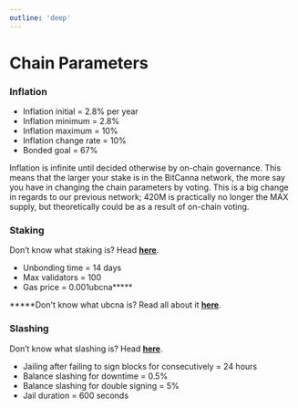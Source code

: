 ```yaml
---
outline: 'deep'
---
```

# Chain Parameters

### **Inflation**

* Inflation initial = 2.8% per year
* Inflation minimum = 2.8%
* Inflation maximum = 10%
* Inflation change rate = 10%
* Bonded goal = 67%

Inflation is infinite until decided otherwise by on-chain governance. This means that the larger your stake is in the BitCanna network, the more say you have in changing the chain parameters by voting. This is a big change in regards to our previous network; 420M is practically no longer the MAX supply, but theoretically could be as a result of on-chain voting.

### **Staking**

Don’t know what staking is? Head [**here**](/pages/concepts-terms/staking.md).

* Unbonding time = 14 days
* Max validators = 100
* Gas price = 0.001ubcna**\***

**\***Don't know what ubcna is? Read all about it [**here**](/pages/faq/ubcna-bcna.md).

### **Slashing**

Don’t know what slashing is? Head [**here**](/pages/concepts-terms/slashing.md).

* Jailing after failing to sign blocks for consecutively = 24 hours
* Balance slashing for downtime = 0.5%
* Balance slashing for double signing = 5%
* Jail duration = 600 seconds